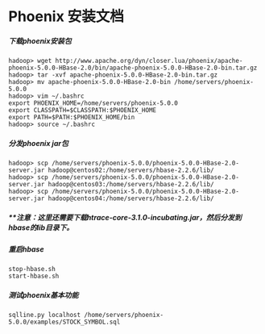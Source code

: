# Phoenix 安装文档

##### 下载phoenix安装包

```
hadoop> wget http://www.apache.org/dyn/closer.lua/phoenix/apache-phoenix-5.0.0-HBase-2.0/bin/apache-phoenix-5.0.0-HBase-2.0-bin.tar.gz
hadoop> tar -xvf apache-phoenix-5.0.0-HBase-2.0-bin.tar.gz
hadoop> mv apache-phoenix-5.0.0-HBase-2.0-bin /home/servers/phoenix-5.0.0
hadoop> vim ~/.bashrc
export PHOENIX_HOME=/home/servers/phoenix-5.0.0
export CLASSPATH=$CLASSPATH:$PHOENIX_HOME
export PATH=$PATH:$PHOENIX_HOME/bin
hadoop> source ~/.bashrc
```

##### 分发phoenix jar包

```
hadoop> scp /home/servers/phoenix-5.0.0/phoenix-5.0.0-HBase-2.0-server.jar hadoop@centos02:/home/servers/hbase-2.2.6/lib/
hadoop> scp /home/servers/phoenix-5.0.0/phoenix-5.0.0-HBase-2.0-server.jar hadoop@centos03:/home/servers/hbase-2.2.6/lib/
hadoop> scp /home/servers/phoenix-5.0.0/phoenix-5.0.0-HBase-2.0-server.jar hadoop@centos04:/home/servers/hbase-2.2.6/lib/
```

##### **注意：这里还需要下载htrace-core-3.1.0-incubating.jar，然后分发到hbase的lib目录下。

##### 重启hbase

```
stop-hbase.sh
start-hbase.sh
```

##### 测试phoenix基本功能

```
sqlline.py localhost /home/servers/phoenix-5.0.0/examples/STOCK_SYMBOL.sql
```
